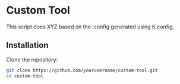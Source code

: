 # Custom Tool

This script does XYZ based on the .config generated using K config.

## Installation

Clone the repository:
```bash
git clone https://github.com/yourusername/custom-tool.git
cd custom-tool

